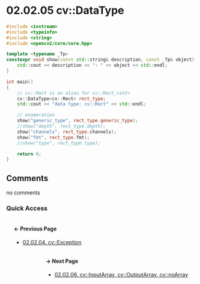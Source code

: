 # 02.02.05 cv::DataType

```cxx
#include <iostream>
#include <typeinfo>
#include <string>
#include <opencv2/core/core.hpp>

template <typename _Tp>
constexpr void show(const std::string& description, const _Tp& object) {
    std::cout << description << ": " << object << std::endl;
}

int main()
{
    // cv::Rect is an alias for cv::Rect_<int>
    cv::DataType<cv::Rect> rect_type;
    std::cout << "data type: cv::Rect" << std::endl;

    // enumeration
    show("generic_type", rect_type.generic_type);
    //show("depth", rect_type.depth);
    show("channels", rect_type.channels);
    show("fmt", rect_type.fmt);
    //show("type", rect_type.type);

    return 0;
}

```

## Comments

no comments

### Quick Access

<div class="previous_page" style="float:left;margin-left:20px;margin-right:20px">

#### &#8592; Previous Page

* [02.02.04. cv::Exception](./../../02.data_types/02.helper_objects/04.exception.md)

</div>
<div class="next_page" style="float:right;margin-left:20px;margin-right:20px">

#### &#8594; Next Page

* [02.02.06. cv::InputArray, cv::OutputArray, cv::noArray](./../../02.data_types/02.helper_objects/06.array.md)

</div>
